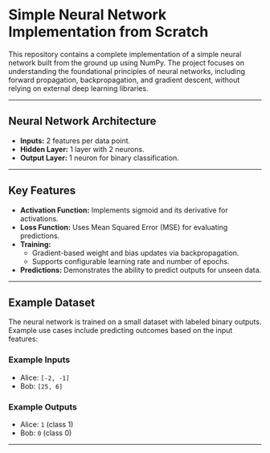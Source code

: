 # Simple Neural Network Implementation from Scratch  

This repository contains a complete implementation of a simple neural network built from the ground up using NumPy. The project focuses on understanding the foundational principles of neural networks, including forward propagation, backpropagation, and gradient descent, without relying on external deep learning libraries.  

---

## Neural Network Architecture  
- **Inputs:** 2 features per data point.  
- **Hidden Layer:** 1 layer with 2 neurons.  
- **Output Layer:** 1 neuron for binary classification.  

---

## Key Features  
- **Activation Function:** Implements sigmoid and its derivative for activations.  
- **Loss Function:** Uses Mean Squared Error (MSE) for evaluating predictions.  
- **Training:**  
  - Gradient-based weight and bias updates via backpropagation.  
  - Supports configurable learning rate and number of epochs.  
- **Predictions:** Demonstrates the ability to predict outputs for unseen data.  

---

## Example Dataset  
The neural network is trained on a small dataset with labeled binary outputs. Example use cases include predicting outcomes based on the input features:  

### Example Inputs  
- Alice: `[-2, -1]`  
- Bob: `[25, 6]`  

### Example Outputs  
- Alice: `1` (class 1)  
- Bob: `0` (class 0)  

---
